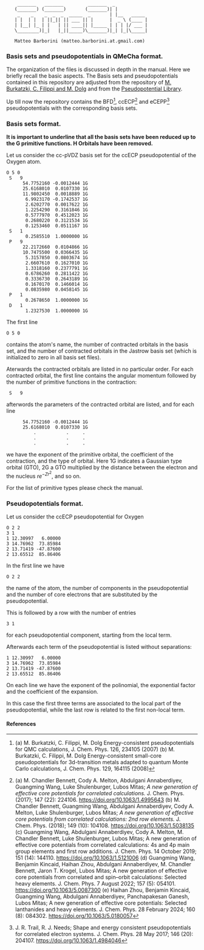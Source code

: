 
```
    _______   _______         _______  _                    
   (_______) (_______)       (_______)| |                   
    _    _    _  _  _  _____  _       | |__   _____         
   | |  | |  | ||_|| || ___ || |      |  _ \ (____ |        
   | |__| |_ | |   | || ____|| |_____ | | | |/ ___ |        
   \________)|_|   |_||_____)\_______)|_| |_|\_____|        
                                                    
   Matteo Barborini (matteo.barborini.at.gmail.com)
```

### Basis sets and pseudopotentials in QMeCha format.

The organization of the files is discussed in depth in the manual. Here we briefly recall the basic aspects.
The Basis sets and pseudopotentials contained in this repository are adjusted from the repository of [M. Burkatzki, C. Filippi and M. Dolg](http://burkatzki.com/pseudos/index.2.html) and from the [Pseudopotential Library](https://pseudopotentiallibrary.org/).

Up till now the repository contains the BFD[^1], ccECP[^2] and eCEPP[^3] pseudopotentials with the corresponding basis sets.



### Basis sets format.

**It is important to underline that all the basis sets have been reduced up to the G primitive functions. H Orbitals have been removed.**

Let us consider the cc-pVDZ basis set for the ccECP pseudopotential of the Oxygen atom.
```
O 5 0
 S   9
      54.7752160 -0.0012444 1G
      25.6168010  0.0107330 1G
      11.9802450  0.0018889 1G
       6.9923170 -0.1742537 1G
       2.6202770  0.0017622 1G
       1.2254290  0.3161846 1G
       0.5777970  0.4512023 1G
       0.2680220  0.3121534 1G
       0.1253460  0.0511167 1G
 S   1
       0.2585510  1.0000000 1G
 P   9
      22.2172660  0.0104866 1G
      10.7475500  0.0366435 1G
       5.3157850  0.0803674 1G
       2.6607610  0.1627010 1G
       1.3318160  0.2377791 1G
       0.6786260  0.2811422 1G
       0.3336730  0.2643189 1G
       0.1670170  0.1466014 1G
       0.0835980  0.0458145 1G
 P   1
       0.2678650  1.0000000 1G
 D   1
       1.2327530  1.0000000 1G
```
The first line

```
O 5 0
```
contains the atom's name, the number of contracted orbitals in the basis set, and the number of contracted orbitals in the Jastrow basis set (which is initialized to zero in all basis set files).

Aterwards the contracted orbitals are listed in no particular order.
For each contracted orbital, the first line contains the angular momentum followed by the number of primitive functions in the contraction:
```
 S   9
```
afterwords the parameters of the contracted orbital are listed, and for each line
```
      54.7752160 -0.0012444 1G
      25.6168010  0.0107330 1G
          .           .     .
          .           .     .
          .           .     .
```
we have the exponent of the primitive orbital, the coefficient of the contraction, and the type of orbital. 
Here 1G indicates a Gaussian type orbital (GTO), 2G a GTO multiplied by the distance between the electron and the nucleus $re^{-Zr^2}$, and so on.

For the list of primitive types please check the manual.


### Pseudopotentials format.

Let us consider the ccECP pseudopotential for Oxygen
```
O 2 2
3 1
1 12.30997   6.00000
3 14.76962  73.85984
2 13.71419 -47.87600
2 13.65512  85.86406
```
In the first line we have
```
O 2 2
```
the name of the atom, the number of components in the pseudopotential and the number of core electrons that are substituted by the pseudopotential.

This is followed by a row with the number of entries
```
3 1
```
for each pseudopotential component, starting from the local term. 

Afterwards each term of the pseudopotential is listed without separations:
```
1 12.30997   6.00000
3 14.76962  73.85984
2 13.71419 -47.87600
2 13.65512  85.86406
```
On each line we have the exponent of the polinomial, the exponential factor and the coefficient of the expansion.

In this case the first three terms are associated to the local part of the pseudopotential, while the last row is related to the first non-local term.

#### References

[^1]: (a) M. Burkatzki, C. Filippi, M. Dolg
Energy-consistent pseudopotentials for QMC calculations,
J. Chem. Phys. 126, 234105 (2007) (b) M. Burkatzki, C. Filippi, M. Dolg Energy-consistent small-core pseudopotentials for 3d-transition metals adapted to quantum Monte Carlo calculations,
J. Chem. Phys. 129, 164115 (2008) 

[^2]: (a) M. Chandler Bennett, Cody A. Melton, Abdulgani Annaberdiyev, Guangming Wang, Luke Shulenburger, Lubos Mitas; *A new generation of effective core potentials for correlated calculations.* J. Chem. Phys. (2017); 147 (22): 224106. https://doi.org/10.1063/1.4995643 (b) M. Chandler Bennett, Guangming Wang, Abdulgani Annaberdiyev, Cody A. Melton, Luke Shulenburger, Lubos Mitas; *A new generation of effective core potentials from correlated calculations: 2nd row elements.* J. Chem. Phys. (2018); 149 (10): 104108. https://doi.org/10.1063/1.5038135 (c) Guangming Wang, Abdulgani Annaberdiyev, Cody A. Melton, M. Chandler Bennett, Luke Shulenburger, Lubos Mitas; A new generation of effective core potentials from correlated calculations: 4s and 4p main group elements and first row additions. J. Chem. Phys. 14 October 2019; 151 (14): 144110. https://doi.org/10.1063/1.5121006 (d) Guangming Wang, Benjamin Kincaid, Haihan Zhou, Abdulgani Annaberdiyev, M. Chandler Bennett, Jaron T. Krogel, Lubos Mitas; A new generation of effective core potentials from correlated and spin–orbit calculations: Selected heavy elements. J. Chem. Phys. 7 August 2022; 157 (5): 054101. https://doi.org/10.1063/5.0087300 (e) Haihan Zhou, Benjamin Kincaid, Guangming Wang, Abdulgani Annaberdiyev, Panchapakesan Ganesh, Lubos Mitas; A new generation of effective core potentials: Selected lanthanides and heavy elements. J. Chem. Phys. 28 February 2024; 160 (8): 084302. https://doi.org/10.1063/5.0180057

[^3]: J. R. Trail, R. J. Needs; Shape and energy consistent pseudopotentials for correlated electron systems. J. Chem. Phys. 28 May 2017; 146 (20): 204107. https://doi.org/10.1063/1.4984046


